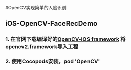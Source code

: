 #OpenCV实现简单的人脸识别
## iOS-OpenCV-FaceRecDemo
### 1. 在官网下载编译好的[OpenCV-iOS framework](https://opencv.org/releases.html) 将opencv2.framework导入工程
### 2. 使用Cocopods安装，pod 'OpenCV'
